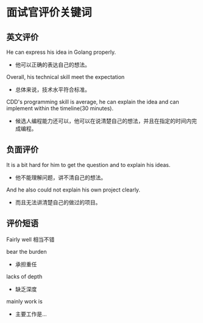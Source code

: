 # 面试官评价关键词


## 英文评价
He can express his idea in Golang properly.  
- 他可以正确的表达自己的想法。

Overall, his technical skill meet the expectation
- 总体来说，技术水平符合标准。

CDD's programming skill is average, he can explain the idea and can implement within the timeline(30 minutes).
- 候选人编程能力还可以，他可以在说清楚自己的想法，并且在指定的时间内完成编程。

## 负面评价

It is a bit hard for him to get the question and to explain his ideas. 
- 他不能理解问题，讲不清自己的想法。

And he also could not explain his own project clearly.
- 而且无法讲清楚自己的做过的项目。

## 评价短语

Fairly well 相当不错

bear the burden 
- 承担重任

lacks of depth 
- 缺乏深度

mainly work is 
- 主要工作是...


